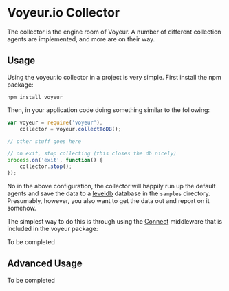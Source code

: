 # Voyeur.io Collector

The collector is the engine room of Voyeur.  A number of different collection agents are implemented, and more are on their way.

## Usage

Using the voyeur.io collector in a project is very simple.  First install the npm package:

`npm install voyeur`

Then, in your application code doing something similar to the following:

```js
var voyeur = require('voyeur'),
    collector = voyeur.collectToDB();

// other stuff goes here

// on exit, stop collecting (this closes the db nicely)
process.on('exit', function() {
    collector.stop();
});
```

No in the above configuration, the collector will happily run up the default agents and save the data to a [leveldb](http://leveldb.googlecode.com/) database in the `samples` directory.  Presumably, however, you also want to get the data out and report on it somehow.

The simplest way to do this is through using the [Connect](http://senchalabs.github.com/connect) middleware that is included in the voyeur package:

To be completed

## Advanced Usage

To be completed